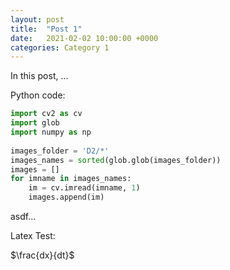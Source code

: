 ```yaml
---
layout: post
title:  "Post 1"
date:   2021-02-02 10:00:00 +0000
categories: Category 1
---
```


In this post, ...

Python code:

```python
import cv2 as cv
import glob
import numpy as np
 
images_folder = 'D2/*'
images_names = sorted(glob.glob(images_folder))
images = []
for imname in images_names:
    im = cv.imread(imname, 1)
    images.append(im)    

```
asdf...

Latex Test:

$\frac{dx}{dt}$

